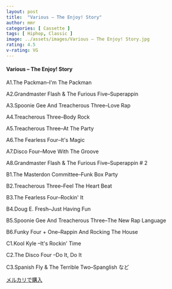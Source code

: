 ```yaml
---
layout: post
title:  "Various – The Enjoy! Story"
author: mmr
categories: [ Cassette ]
tags: [ Hiphop, Classic ]
image: ../assets/images/Various – The Enjoy! Story.jpg
rating: 4.5
v-rating: VG
---
```


#### Various – The Enjoy! Story

A1.The Packman–I'm The Packman

A2.Grandmaster Flash & The Furious Five–Superappin

A3.Spoonie Gee And Treacherous Three–Love Rap

A4.Treacherous Three–Body Rock

A5.Treacherous Three–At The Party

A6.The Fearless Four–It's Magic

A7.Disco Four–Move With The Groove

A8.Grandmaster Flash & The Furious Five–Superappin # 2

B1.The Masterdon Committee–Funk Box Party

B2.Treacherous Three–Feel The Heart Beat

B3.The Fearless Four–Rockin' It

B4.Doug E. Fresh–Just Having Fun

B5.Spoonie Gee And Treacherous Three–The New Rap Language

B6.Funky Four + One–Rappin And Rocking The House

C1.Kool Kyle –It's Rockin' Time

C2.The Disco Four –Do It, Do It

C3.Spanish Fly & The Terrible Two–Spanglish など

[メルカリで購入](https://jp.mercari.com/item/m75930589194)

